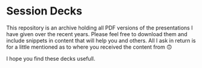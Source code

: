 # Session Decks

This repository is an archive holding all PDF versions of the presentations I have given over the recent years. 
Please feel free to download them and include snippets in content that will help you and others. All I ask in return is for a little mentioned as to where you received the content from 🙃

I hope you find these decks usefull.
